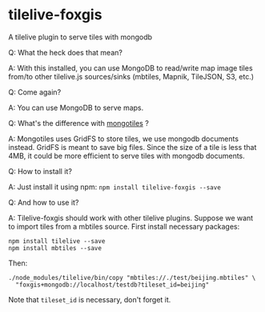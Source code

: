 # tilelive-foxgis
A tilelive plugin to serve tiles with mongodb

Q: What the heck does that mean?

A: With this installed, you can use MongoDB to read/write map image tiles from/to other tilelive.js sources/sinks (mbtiles, Mapnik, TileJSON, S3, etc.)

Q: Come again?

A: You can use MongoDB to serve maps.

Q: What's the difference with [mongotiles](https://github.com/vsivsi/mongotiles) ?

A: Mongotiles uses GridFS to store tiles, we use mongodb documents instead. GridFS is meant to save big files. Since the size of a tile is less that 4MB, it could be more efficient to serve tiles with mongodb documents.

Q: How to install it?

A: Just install it using npm: `npm install tilelive-foxgis --save`

Q: And how to use it?

A: Tilelive-foxgis should work with other tilelive plugins. Suppose we want to import tiles from a mbtiles source. First install necessary packages:
```
npm install tilelive --save
npm install mbtiles --save
```

Then:
```
./node_modules/tilelive/bin/copy "mbtiles://./test/beijing.mbtiles" \
  "foxgis+mongodb://localhost/testdb?tileset_id=beijing"
```

Note that `tileset_id` is necessary, don't forget it.
